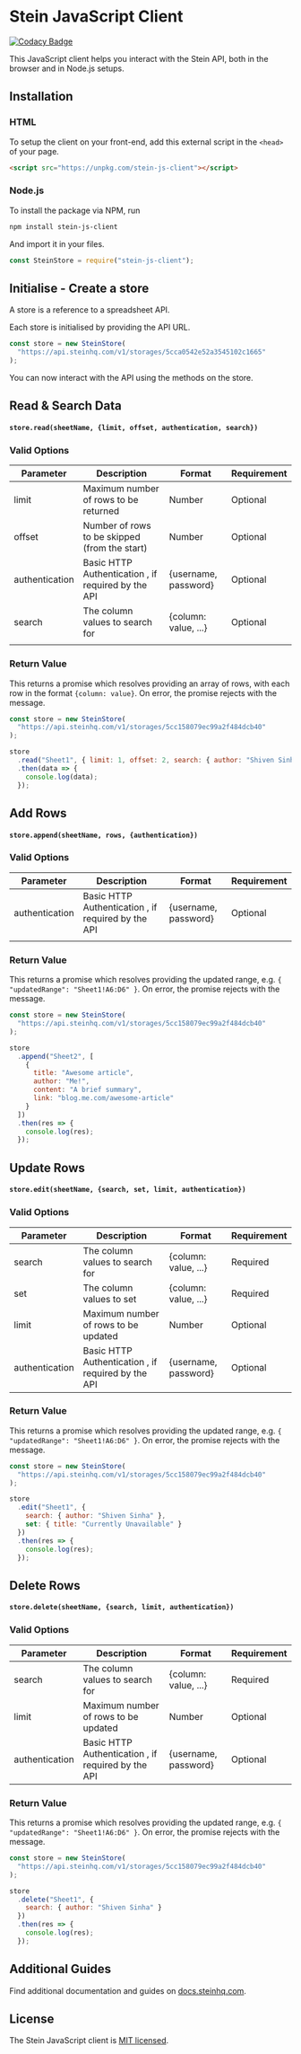 # Stein JavaScript Client

[![Codacy Badge](https://api.codacy.com/project/badge/Grade/e9bb8398b72743f3b7b04e20283194b5)](https://www.codacy.com?utm_source=github.com&utm_medium=referral&utm_content=SteinHQ/JS-Client&utm_campaign=Badge_Grade)

This JavaScript client helps you interact with the Stein API, both in the browser and in Node.js setups.

## Installation

### HTML

To setup the client on your front-end, add this external script in the `<head>` of your page.

```html
<script src="https://unpkg.com/stein-js-client"></script>
```

### Node.js

To install the package via NPM, run

```bash
npm install stein-js-client
```

And import it in your files.

```javascript
const SteinStore = require("stein-js-client");
```

## Initialise - Create a store

A store is a reference to a spreadsheet API.

Each store is initialised by providing the API URL.

```javascript
const store = new SteinStore(
  "https://api.steinhq.com/v1/storages/5cca0542e52a3545102c1665"
);
```

You can now interact with the API using the methods on the store.

## Read & Search Data

#### `store.read(sheetName, {limit, offset, authentication, search})`

### Valid Options

| Parameter      | Description                                        | Format               | Requirement |
| -------------- | -------------------------------------------------- | -------------------- | ----------- |
| limit          | Maximum number of rows to be returned              | Number               | Optional    |
| offset         | Number of rows to be skipped (from the start)      | Number               | Optional    |
| authentication | Basic HTTP Authentication , if required by the API | {username, password} | Optional    |
| search         | The column values to search for                    | {column: value, ...} | Optional    |
|                |                                                    |                      |             |

### Return Value

This returns a promise which resolves providing an array of rows, with each row in the format `{column: value}`. On error, the promise rejects with the message.

```javascript
const store = new SteinStore(
  "https://api.steinhq.com/v1/storages/5cc158079ec99a2f484dcb40"
);

store
  .read("Sheet1", { limit: 1, offset: 2, search: { author: "Shiven Sinha" } })
  .then(data => {
    console.log(data);
  });
```

## Add Rows

#### `store.append(sheetName, rows, {authentication})`

### Valid Options

| Parameter      | Description                                        | Format               | Requirement |
| -------------- | -------------------------------------------------- | -------------------- | ----------- |
| authentication | Basic HTTP Authentication , if required by the API | {username, password} | Optional    |
|                |                                                    |                      |             |

### Return Value

This returns a promise which resolves providing the updated range, e.g. `{ "updatedRange": "Sheet1!A6:D6" }`. On error, the promise rejects with the message.

```javascript
const store = new SteinStore(
  "https://api.steinhq.com/v1/storages/5cc158079ec99a2f484dcb40"
);

store
  .append("Sheet2", [
    {
      title: "Awesome article",
      author: "Me!",
      content: "A brief summary",
      link: "blog.me.com/awesome-article"
    }
  ])
  .then(res => {
    console.log(res);
  });
```

## Update Rows

#### `store.edit(sheetName, {search, set, limit, authentication})`

### Valid Options

| Parameter      | Description                                        | Format               | Requirement |
| -------------- | -------------------------------------------------- | -------------------- | ----------- |
| search         | The column values to search for                    | {column: value, ...} | Required    |
| set            | The column values to set                           | {column: value, ...} | Required    |
| limit          | Maximum number of rows to be updated               | Number               | Optional    |
| authentication | Basic HTTP Authentication , if required by the API | {username, password} | Optional    |

### Return Value

This returns a promise which resolves providing the updated range, e.g. `{ "updatedRange": "Sheet1!A6:D6" }`. On error, the promise rejects with the message.

```javascript
const store = new SteinStore(
  "https://api.steinhq.com/v1/storages/5cc158079ec99a2f484dcb40"
);

store
  .edit("Sheet1", {
    search: { author: "Shiven Sinha" },
    set: { title: "Currently Unavailable" }
  })
  .then(res => {
    console.log(res);
  });
```

## Delete Rows

#### `store.delete(sheetName, {search, limit, authentication})`

### Valid Options

| Parameter      | Description                                        | Format               | Requirement |
| -------------- | -------------------------------------------------- | -------------------- | ----------- |
| search         | The column values to search for                    | {column: value, ...} | Required    |
| limit          | Maximum number of rows to be updated               | Number               | Optional    |
| authentication | Basic HTTP Authentication , if required by the API | {username, password} | Optional    |

### Return Value

This returns a promise which resolves providing the updated range, e.g. `{ "updatedRange": "Sheet1!A6:D6" }`. On error, the promise rejects with the message.

```javascript
const store = new SteinStore(
  "https://api.steinhq.com/v1/storages/5cc158079ec99a2f484dcb40"
);

store
  .delete("Sheet1", {
    search: { author: "Shiven Sinha" }
  })
  .then(res => {
    console.log(res);
  });
```

## Additional Guides

Find additional documentation and guides on [docs.steinhq.com](https://docs.steinhq.com).

## License

The Stein JavaScript client is [MIT licensed](./LICENSE).
